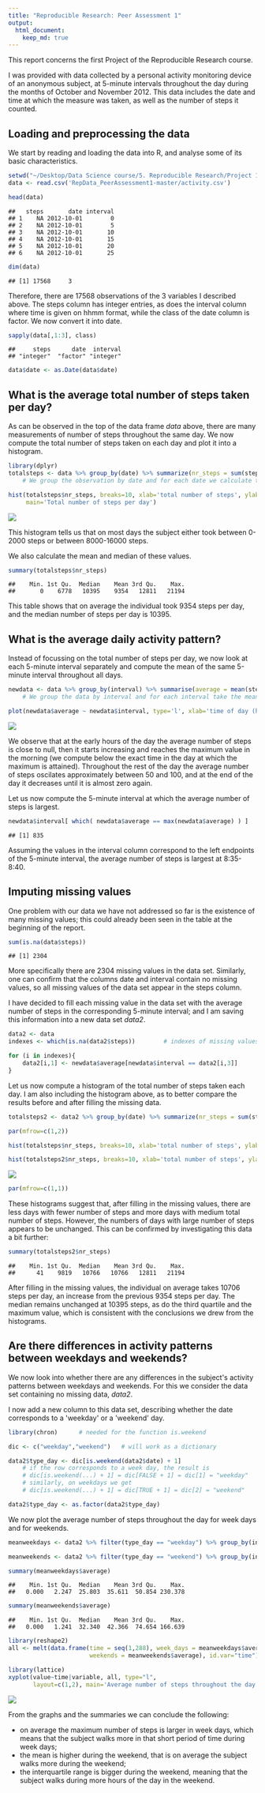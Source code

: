 ```yaml
---
title: "Reproducible Research: Peer Assessment 1"
output: 
  html_document:
    keep_md: true
---
```


This report concerns the first Project of the Reproducible Research course.  

I was provided with data collected by a personal activity monitoring device of an anonymous subject, at 5-minute intervals throughout the day during the months of October and November 2012. This data includes the date and time at which the measure was taken, as well as the number of steps it counted.

## Loading and preprocessing the data

We start by reading and loading the data into R, and analyse some of its basic characteristics.


```r
setwd("~/Desktop/Data Science course/5. Reproducible Research/Project 1")       # my local directory
data <- read.csv('RepData_PeerAssessment1-master/activity.csv')

head(data)
```

```
##   steps       date interval
## 1    NA 2012-10-01        0
## 2    NA 2012-10-01        5
## 3    NA 2012-10-01       10
## 4    NA 2012-10-01       15
## 5    NA 2012-10-01       20
## 6    NA 2012-10-01       25
```

```r
dim(data)
```

```
## [1] 17568     3
```

Therefore, there are 17568 observations of the 3 variables I described above. The steps column has integer entries, as does the interval column where time is given on hhmm format, while the class of the date column is factor. We now convert it into date.


```r
sapply(data[,1:3], class)
```

```
##     steps      date  interval 
## "integer"  "factor" "integer"
```

```r
data$date <- as.Date(data$date)
```


## What is the average total number of steps taken per day?

As can be observed in the top of the data frame *data* above, there are many measurements of number of steps throughout the same day. We now compute the total number of steps taken on each day and plot it into a histogram.


```r
library(dplyr)
totalsteps <- data %>% group_by(date) %>% summarize(nr_steps = sum(steps, na.rm = TRUE))
    # We group the observation by date and for each date we calculate the total number of steps.

hist(totalsteps$nr_steps, breaks=10, xlab='total number of steps', ylab='Frequency (days)',
     main='Total number of steps per day')
```

![](PA1_template_files/figure-html/unnamed-chunk-3-1.png)<!-- -->

This histogram tells us that on most days the subject either took between 0-2000 steps or between 8000-16000 steps.  

We also calculate the mean and median of these values.


```r
summary(totalsteps$nr_steps)
```

```
##    Min. 1st Qu.  Median    Mean 3rd Qu.    Max. 
##       0    6778   10395    9354   12811   21194
```

This table shows that on average the individual took 9354 steps per day, and the median number of steps per day is 10395.


## What is the average daily activity pattern?

Instead of focussing on the total number of steps per day, we now look at each 5-minute interval separately and compute the mean of the same 5-minute interval throughout all days.


```r
newdata <- data %>% group_by(interval) %>% summarise(average = mean(steps, na.rm = TRUE))
    # We group the data by interval and for each interval take the mean of the number of steps.

plot(newdata$average ~ newdata$interval, type='l', xlab='time of day (hhmm)', ylab='average (steps)', main='Average number of steps throughout the day')
```

![](PA1_template_files/figure-html/unnamed-chunk-5-1.png)<!-- -->

We observe that at the early hours of the day the average number of steps is close to null, then it starts increasing and reaches the maximum value in the morning (we compute below the exact time in the day at which the maximum is attained). Throughout the rest of the day the average number of steps oscilates approximately between 50 and 100, and at the end of the day it decreases until it is almost zero again.

Let us now compute the 5-minute interval at which the average number of steps is largest.


```r
newdata$interval[ which( newdata$average == max(newdata$average) ) ]
```

```
## [1] 835
```

Assuming the values in the interval column correspond to the left endpoints of the 5-minute interval, the average number of steps is largest at 8:35-8:40.


## Imputing missing values

One problem with our data we have not addressed so far is the existence of many missing values; this could already been seen in the table at the beginning of the report.


```r
sum(is.na(data$steps))
```

```
## [1] 2304
```

More specifically there are 2304 missing values in the data set. Similarly, one can confirm that the columns date and interval contain no missing values, so all missing values of the data set appear in the steps column.

I have decided to fill each missing value in the data set with the average number of steps in the corresponding 5-minute interval; and I am saving this information into a new data set *data2*.


```r
data2 <- data
indexes <- which(is.na(data2$steps))        # indexes of missing values

for (i in indexes){
    data2[i,1] <- newdata$average[newdata$interval == data2[i,3]]
}
```

Let us now compute a histogram of the total number of steps taken each day. I am also including the histogram above, as to better compare the results before and after filling the missing data.


```r
totalsteps2 <- data2 %>% group_by(date) %>% summarize(nr_steps = sum(steps))

par(mfrow=c(1,2))

hist(totalsteps$nr_steps, breaks=10, xlab='total number of steps', ylab='Frequency (days)', main='With missing data')

hist(totalsteps2$nr_steps, breaks=10, xlab='total number of steps', ylab='Frequency (days)', main='Without missing data', ylim=c(0,25))
```

![](PA1_template_files/figure-html/unnamed-chunk-9-1.png)<!-- -->

```r
par(mfrow=c(1,1))
```

These histograms suggest that, after filling in the missing values, there are less days with fewer number of steps and more days with medium total number of steps. However, the numbers of days with large number of steps appears to be unchanged. This can be confirmed by investigating this data a bit further:


```r
summary(totalsteps2$nr_steps)
```

```
##    Min. 1st Qu.  Median    Mean 3rd Qu.    Max. 
##      41    9819   10766   10766   12811   21194
```

After filling in the missing values, the individual on average takes 10706 steps per day, an increase from the previous 9354 steps per day. The median remains unchanged at 10395 steps, as do the third quartile and the maximum value, which is consistent with the conclusions we drew from the histograms.



## Are there differences in activity patterns between weekdays and weekends?

We now look into whether there are any differences in the subject's activity patterns between weekdays and weekends. For this we consider the data set containing no missing data, *data2*.

I now add a new column to this data set, describing whether the date corresponds to a 'weekday' or a 'weekend' day.


```r
library(chron)      # needed for the function is.weekend

dic <- c("weekday","weekend")   # will work as a dictionary

data2$type_day <- dic[is.weekend(data2$date) + 1]
    # if the row corresponds to a week day, the result is
    # dic[is.weekend(...) + 1] = dic[FALSE + 1] = dic[1] = "weekday"
    # similarly, on weekdays we get
    # dic[is.weekend(...) + 1] = dic[TRUE + 1] = dic[2] = "weekend"

data2$type_day <- as.factor(data2$type_day)
```

We now plot the average number of steps throughout the day for week days and for weekends.


```r
meanweekdays <- data2 %>% filter(type_day == "weekday") %>% group_by(interval) %>% summarize(average = mean(steps))

meanweekends <- data2 %>% filter(type_day == "weekend") %>% group_by(interval) %>% summarize(average = mean(steps))

summary(meanweekdays$average)
```

```
##    Min. 1st Qu.  Median    Mean 3rd Qu.    Max. 
##   0.000   2.247  25.803  35.611  50.854 230.378
```

```r
summary(meanweekends$average)
```

```
##    Min. 1st Qu.  Median    Mean 3rd Qu.    Max. 
##   0.000   1.241  32.340  42.366  74.654 166.639
```

```r
library(reshape2)
all <- melt(data.frame(time = seq(1,288), week_days = meanweekdays$average,
                       weekends = meanweekends$average), id.var="time")

library(lattice)
xyplot(value~time|variable, all, type="l",
       layout=c(1,2), main='Average number of steps throughout the day')
```

![](PA1_template_files/figure-html/unnamed-chunk-12-1.png)<!-- -->

From the graphs and the summaries we can conclude the following:  
* on average the maximum number of steps is larger in week days, which means that the subject walks more in that short period of time during week days;  
* the mean is higher during the weekend, that is on average the subject walks more during the weekend;  
* the interquartile range is bigger during the weekend, meaning that the subject walks during more hours of the day in the weekend.
